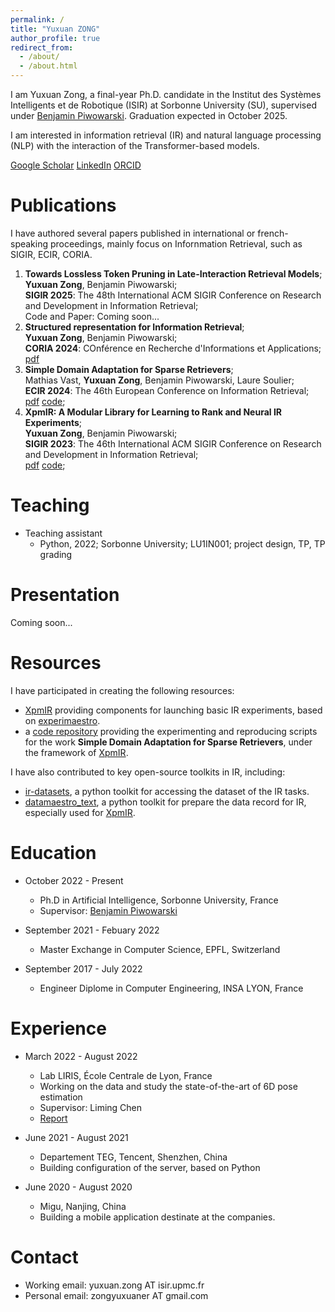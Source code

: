 ```yaml
---
permalink: /
title: "Yuxuan ZONG"
author_profile: true
redirect_from: 
  - /about/
  - /about.html
---
```


I am Yuxuan Zong, a final-year Ph.D. candidate in the Institut des Systèmes Intelligents et de Robotique (ISIR) at Sorbonne University (SU), supervised under [Benjamin Piwowarski](https://www.piwowarski.fr/). Graduation expected in October 2025. 

I am interested in information retrieval (IR) and natural language processing (NLP) with the interaction of the Transformer-based models. 

[Google Scholar](https://scholar.google.com/citations?user=c4TcAD0AAAAJ) [LinkedIn](https://www.linkedin.com/in/yuxuan-zong-943a42207/) [ORCID](https://orcid.org/my-orcid?orcid=0009-0002-0376-1369)

Publications
======

I have authored several papers published in international or french-speaking proceedings, mainly focus on Infornmation Retrieval, such as SIGIR, ECIR, CORIA. 

1. **Towards Lossless Token Pruning in Late-Interaction Retrieval Models**;    
   **Yuxuan Zong**, Benjamin Piwowarski;   
   **SIGIR 2025**: The 48th International ACM SIGIR Conference on Research and Development in Information Retrieval;     
   Code and Paper: Coming soon...     
2. **Structured representation for Information Retrieval**;      
   **Yuxuan Zong**, Benjamin Piwowarski;     
   **CORIA 2024**: COnférence en Recherche d'Informations et Applications;     
   [pdf](https://hal.sorbonne-universite.fr/hal-04788243v1/document)      
3. **Simple Domain Adaptation for Sparse Retrievers**;     
   Mathias Vast, **Yuxuan Zong**, Benjamin Piwowarski, Laure Soulier;      
   **ECIR 2024**: The 46th European Conference on Information Retrieval;     
   [pdf](https://arxiv.org/pdf/2401.11509v1) [code](https://git.isir.upmc.fr/mat_vast/cross_domain_adaptation);      
4. **XpmIR: A Modular Library for Learning to Rank and Neural IR Experiments**;     
   **Yuxuan Zong**, Benjamin Piwowarski;     
   **SIGIR 2023**: The 46th International ACM SIGIR Conference on Research and Development in Information Retrieval;     
   [pdf](https://yzong12138.github.io/files/xpmir.pdf) [code](https://github.com/experimaestro/experimaestro-ir);    

Teaching
======
* Teaching assistant
  - Python, 2022; Sorbonne University; LU1IN001; project design, TP, TP grading

Presentation
======

Coming soon...

Resources
======

I have participated in creating the following resources: 
* [XpmIR](https://github.com/experimaestro/experimaestro-ir) providing components for launching basic IR experiments, based on [experimaestro](https://github.com/experimaestro/experimaestro-python).
* a [code repository](https://git.isir.upmc.fr/mat_vast/cross_domain_adaptation) providing the experimenting and reproducing scripts for the work **Simple Domain Adaptation for Sparse Retrievers**, under the framework of [XpmIR](https://github.com/experimaestro/experimaestro-ir).

I have also contributed to key open-source toolkits in IR, including: 
* [ir-datasets](https://github.com/allenai/ir_datasets/), a python toolkit for accessing the dataset of the IR tasks.
* [datamaestro_text](https://github.com/experimaestro/datamaestro_text/), a python toolkit for prepare the data record for IR, especially used for [XpmIR](https://github.com/experimaestro/experimaestro-ir).

Education
======
* October 2022 - Present
  - Ph.D in Artificial Intelligence, Sorbonne University, France
  - Supervisor: [Benjamin Piwowarski](https://www.piwowarski.fr/)

* September 2021 - Febuary 2022
  - Master Exchange in Computer Science, EPFL, Switzerland

* September 2017 - July 2022
  - Engineer Diplome in Computer Engineering, INSA LYON, France

Experience
======
* March 2022 - August 2022
  - Lab LIRIS, École Centrale de Lyon, France
  - Working on the data and study the state-of-the-art of 6D pose estimation
  - Supervisor: Liming Chen
  - [Report](https://yzong12138.github.io/files/PFE_6D.pdf)

* June 2021 - August 2021
  - Departement TEG, Tencent, Shenzhen, China
  - Building configuration of the server, based on Python

* June 2020 - August 2020
  - Migu, Nanjing, China
  - Building a mobile application destinate at the companies.

Contact
=======
* Working email: yuxuan.zong AT isir.upmc.fr
* Personal email: zongyuxuaner AT gmail.com